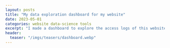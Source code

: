 ```yaml
---
layout: posts
title: "My data exploration dashboard for my website"
date: 2023-05-01
categories: website data-science tools
excerpt: "I made a dashboard to explore the access logs of this website."
header:
  teaser: "/imgs/teasers/dashboard.webp"
---
```


